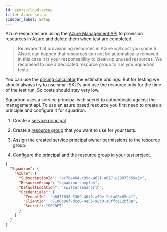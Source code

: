 ```yaml
---
id: azure-cloud-setup
title: Azure setup
sidebar_label: Setup
---
```


Azure resources are using the [Azure Management API](https://docs.microsoft.com/en-us/rest/api/azure/)
to provision resources in Azure and delete them when test are completed.

> Be aware that provisioning resources in Azure will cost you some \$.
> Also it can happen that resources can not be automatically removed, in this case it is your
> responsability to clean up unused resources. We recomend to use a dedicated resource group
> to run you Squadron tests.

You can use the [pricing calculator](https://azure.microsoft.com/en-us/pricing/calculator)
the estimate pricings. But for testing we should always try to use small SKU's and use the resource
only for the time of the test run. So costs should stay very low.

Squadron uses a service principal with secret to authenticate against the management api.
To use an azure based resource you first need to create a principle and configure it for squadron.

1. Create a [service principal](https://docs.microsoft.com/en-us/azure/active-directory/develop/howto-create-service-principal-portal)

2. Create a [resource group](https://docs.microsoft.com/en-us/azure/azure-resource-manager/manage-resource-groups-portal) that you want to use for your tests.

3. Assign the created service principal owner permissions to the resource group.

4. [Configure](configuration.md#azure-cloud-configuration) the principal and the resource group in your test project.

```json
{
  "Squadron": {
    "Azure": {
      "SubscriptionId": "ac78e464-c99d-462f-a617-c29975c59e1c",
      "ResourceGroup": "squadron-samples",
      "DefaultLocation": "switzerlandnorth",
      "Credentials": {
        "TenantId": "b6677038-5309-4040-a59e-2efa08c65e41",
        "ClientId": "7106b86f-dcc0-4e55-98c0-a0ffc112bf3a",
        "Secret": "SECRET"
      }
    }
  }
}
```
